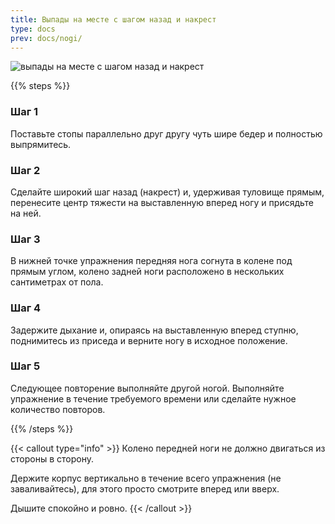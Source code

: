 ```yaml
---
title: Выпады на месте с шагом назад и накрест
type: docs
prev: docs/nogi/
---
```

![выпады на месте с шагом назад и накрест](https://github.com/user-attachments/assets/0c0c4b6f-fc30-4577-a20e-5c501ebd5583)


{{% steps %}}

### Шаг 1
Поставьте стопы параллельно друг другу чуть шире бедер и полностью выпрямитесь.

### Шаг 2
Сделайте широкий шаг назад (накрест) и, удерживая туловище прямым, перенесите центр тяжести на выставленную вперед ногу и присядьте на ней.

### Шаг 3
В нижней точке упражнения передняя нога согнута в колене под прямым углом, колено задней ноги расположено в нескольких сантиметрах от пола.

### Шаг 4
Задержите дыхание и, опираясь на выставленную вперед ступню, поднимитесь из приседа и верните ногу в исходное положение.

### Шаг 5
Следующее повторение выполняйте другой ногой.
Выполняйте упражнение в течение требуемого времени или сделайте нужное количество повторов.

{{% /steps %}}

{{< callout type="info" >}}
Колено передней ноги не должно двигаться из стороны в сторону.

﻿﻿Держите корпус вертикально в течение всего упражнения (не заваливайтесь), для этого просто смотрите вперед или вверх.
  
﻿﻿Дышите спокойно и ровно.
{{< /callout >}}
